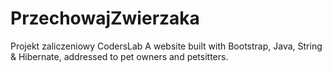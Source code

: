 # PrzechowajZwierzaka
Projekt zaliczeniowy CodersLab
A website built with Bootstrap, Java, String & Hibernate, addressed to pet owners and petsitters.
